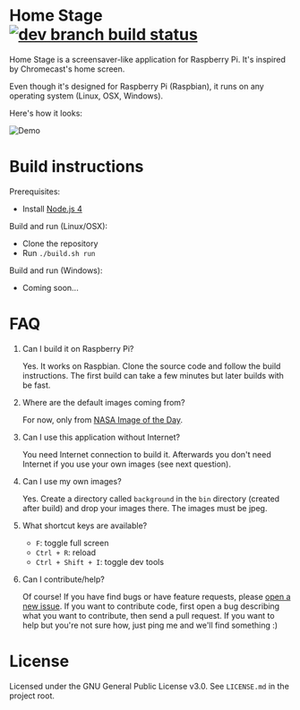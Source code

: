 # Home Stage [![dev branch build status](https://travis-ci.org/victorhurdugaci/home-stage.svg?branch=dev)](https://travis-ci.org/victorhurdugaci/home-stage)

Home Stage is a screensaver-like application for Raspberry Pi. It's inspired by Chromecast's home screen.

Even though it's designed for Raspberry Pi (Raspbian), it runs on any operating system (Linux, OSX, Windows).

Here's how it looks:

![Demo](https://cloud.githubusercontent.com/assets/5921642/15447009/04a2cc86-1ee6-11e6-863f-085748f4e496.gif)

# Build instructions

Prerequisites:

- Install [Node.js 4](https://nodejs.org/)

Build and run (Linux/OSX):

- Clone the repository
- Run `./build.sh run`

Build and run (Windows):

- Coming soon...

# FAQ

1. Can I build it on Raspberry Pi?

    Yes. It works on Raspbian. Clone the source code and follow the build instructions. The first build can take a few minutes but later builds with be fast.

1. Where are the default images coming from?

    For now, only from [NASA Image of the Day](https://www.nasa.gov/multimedia/imagegallery/iotd.html).

1. Can I use this application without Internet?

    You need Internet connection to build it. Afterwards you don't need Internet if you use your own images (see next question).

1. Can I use my own images?

    Yes. Create a directory called `background` in the `bin` directory (created after build) and drop your images there. The images must be jpeg.

1. What shortcut keys are available?

    - `F`: toggle full screen
    - `Ctrl + R`: reload
    - `Ctrl + Shift + I`: toggle dev tools

1. Can I contribute/help?

    Of course! If you have find bugs or have feature requests, please [open a new issue](https://github.com/victorhurdugaci/home-stage/issues). If you want to contribute code, first open a bug describing what you want to contribute, then send a pull request. If you want to help but you're not sure how, just ping me and we'll find something :)

# License

Licensed  under the GNU General Public License v3.0. See `LICENSE.md` in the project root.
